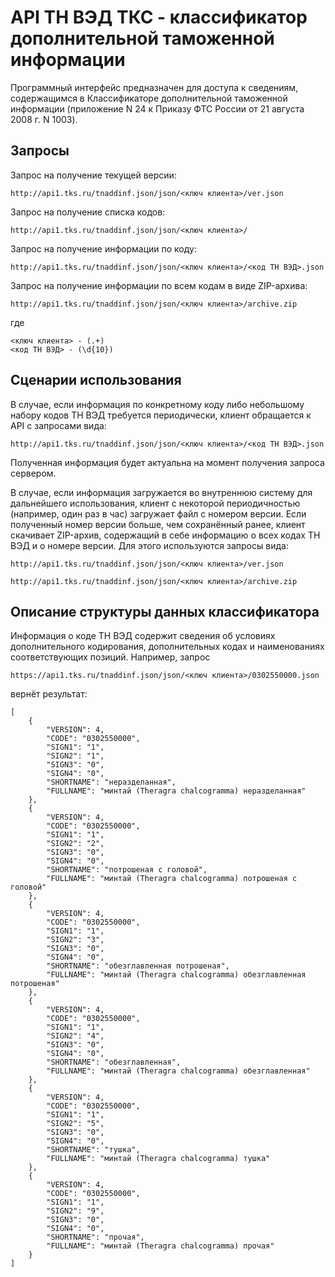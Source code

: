 # API ТН ВЭД ТКС - классификатор дополнительной таможенной информации

Программный интерфейс предназначен для доступа к сведениям, содержащимся в Классификаторе дополнительной таможенной информации (приложение N 24 к Приказу ФТС России от 21 августа 2008 г. N 1003).

## Запросы

Запрос на получение текущей версии:

    http://api1.tks.ru/tnaddinf.json/json/<ключ клиента>/ver.json

Запрос на получение списка кодов:

    http://api1.tks.ru/tnaddinf.json/json/<ключ клиента>/

Запрос на получение информации по коду:

    http://api1.tks.ru/tnaddinf.json/json/<ключ клиента>/<код ТН ВЭД>.json

Запрос на получение информации по всем кодам в виде ZIP-архива:

    http://api1.tks.ru/tnaddinf.json/json/<ключ клиента>/archive.zip

где

    <ключ клиента> - (.+)  
    <код ТН ВЭД> - (\d{10})

## Сценарии использования

В случае, если информация по конкретному коду либо небольшому набору кодов ТН ВЭД требуется периодически, клиент обращается к API с запросами вида:

    http://api1.tks.ru/tnaddinf.json/json/<ключ клиента>/<код ТН ВЭД>.json

Полученная информация будет актуальна на момент получения запроса сервером.

В случае, если информация загружается во внутреннюю систему для дальнейшего использования, клиент с некоторой периодичностью (например, один раз в час) загружает файл с номером версии. Если полученный номер версии больше, чем сохранённый ранее, клиент скачивает ZIP-архив, содержащий в себе информацию о всех кодах ТН ВЭД и о номере версии. Для этого используются запросы вида:

    http://api1.tks.ru/tnaddinf.json/json/<ключ клиента>/ver.json

    http://api1.tks.ru/tnaddinf.json/json/<ключ клиента>/archive.zip

## Описание структуры данных классификатора

Информация о коде ТН ВЭД содержит сведения об условиях дополнительного кодирования, дополнительных кодах и наименованиях соответствующих позиций. Например, запрос

    https://api1.tks.ru/tnaddinf.json/json/<ключ клиента>/0302550000.json

вернёт результат:

    [
        {
            "VERSION": 4,
            "CODE": "0302550000",
            "SIGN1": "1",
            "SIGN2": "1",
            "SIGN3": "0",
            "SIGN4": "0",
            "SHORTNAME": "неразделанная",
            "FULLNAME": "минтай (Theragra chalcogramma) неразделанная"
        },
        {
            "VERSION": 4,
            "CODE": "0302550000",
            "SIGN1": "1",
            "SIGN2": "2",
            "SIGN3": "0",
            "SIGN4": "0",
            "SHORTNAME": "потрошеная с головой",
            "FULLNAME": "минтай (Theragra chalcogramma) потрошеная с головой"
        },
        {
            "VERSION": 4,
            "CODE": "0302550000",
            "SIGN1": "1",
            "SIGN2": "3",
            "SIGN3": "0",
            "SIGN4": "0",
            "SHORTNAME": "обезглавленная потрошеная",
            "FULLNAME": "минтай (Theragra chalcogramma) обезглавленная потрошеная"
        },
        {
            "VERSION": 4,
            "CODE": "0302550000",
            "SIGN1": "1",
            "SIGN2": "4",
            "SIGN3": "0",
            "SIGN4": "0",
            "SHORTNAME": "обезглавленная",
            "FULLNAME": "минтай (Theragra chalcogramma) обезглавленная"
        },
        {
            "VERSION": 4,
            "CODE": "0302550000",
            "SIGN1": "1",
            "SIGN2": "5",
            "SIGN3": "0",
            "SIGN4": "0",
            "SHORTNAME": "тушка",
            "FULLNAME": "минтай (Theragra chalcogramma) тушка"
        },
        {
            "VERSION": 4,
            "CODE": "0302550000",
            "SIGN1": "1",
            "SIGN2": "9",
            "SIGN3": "0",
            "SIGN4": "0",
            "SHORTNAME": "прочая",
            "FULLNAME": "минтай (Theragra chalcogramma) прочая"
        }
    ]
